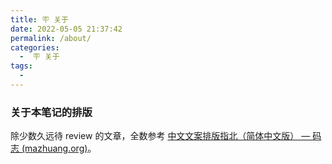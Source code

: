 ```yaml
---
title: 🪧 关于
date: 2022-05-05 21:37:42
permalink: /about/
categories:
  -  🪧 关于
tags:
  - 
---
```



### **关于本笔记的排版**

除少数久远待 review 的文章，全数参考 [中文文案排版指北（简体中文版） — 码志 (mazhuang.org)](https://mazhuang.org/wiki/chinese-copywriting-guidelines/)。

